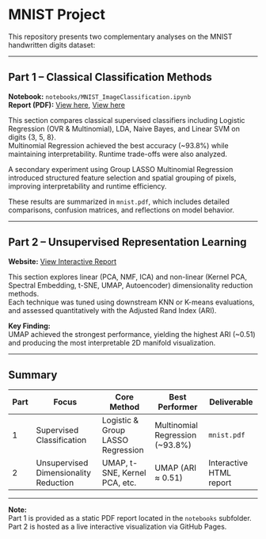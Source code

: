 # MNIST Project

This repository presents two complementary analyses on the MNIST handwritten digits dataset:

---

## Part 1 – Classical Classification Methods  
**Notebook:** `notebooks/MNIST_ImageClassification.ipynb`  
**Report (PDF):** [View here](./notebooks/01_MNIST_ImageClassification_Report.pdf), [View here](./notebooks/03_GroupLassoMultinomialRegressionReport.pdf)

This section compares classical supervised classifiers including Logistic Regression (OVR & Multinomial), LDA, Naive Bayes, and Linear SVM on digits {3, 5, 8}.  
Multinomial Regression achieved the best accuracy (~93.8%) while maintaining interpretability. Runtime trade-offs were also analyzed.  

A secondary experiment using Group LASSO Multinomial Regression introduced structured feature selection and spatial grouping of pixels, improving interpretability and runtime efficiency.  

These results are summarized in `mnist.pdf`, which includes detailed comparisons, confusion matrices, and reflections on model behavior.

---

## Part 2 – Unsupervised Representation Learning  
**Website:** [View Interactive Report](https://<your-github-pages-link>)  

This section explores linear (PCA, NMF, ICA) and non-linear (Kernel PCA, Spectral Embedding, t-SNE, UMAP, Autoencoder) dimensionality reduction methods.  
Each technique was tuned using downstream KNN or K-means evaluations, and assessed quantitatively with the Adjusted Rand Index (ARI).  

**Key Finding:**  
UMAP achieved the strongest performance, yielding the highest ARI (~0.51) and producing the most interpretable 2D manifold visualization.  

---

## Summary
| Part | Focus | Core Method | Best Performer | Deliverable |
|------|--------|--------------|----------------|--------------|
| 1 | Supervised Classification | Logistic & Group LASSO Regression | Multinomial Regression (~93.8%) | `mnist.pdf` |
| 2 | Unsupervised Dimensionality Reduction | UMAP, t-SNE, Kernel PCA, etc. | UMAP (ARI ≈ 0.51) | Interactive HTML report |

---

**Note:**  
Part 1 is provided as a static PDF report located in the `notebooks` subfolder.  
Part 2 is hosted as a live interactive visualization via GitHub Pages.

